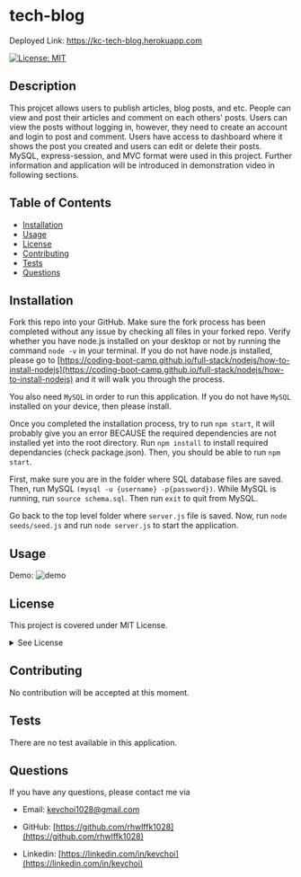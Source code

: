 # tech-blog
Deployed Link: https://kc-tech-blog.herokuapp.com

  [![License: MIT](https://img.shields.io/badge/License-MIT-yellow.svg)](https://opensource.org/licenses/MIT)

  ## Description
  This projcet allows users to publish articles, blog posts, and etc. People can view and post their articles and comment on each others' posts. Users can view the posts without logging in, however, they need to create an account and login to post and comment. Users have access to dashboard where it shows the post you created and users can edit or delete their posts. MySQL, express-session, and MVC format were used in this project. Further information and application will be introduced in demonstration video in following sections.

  ## Table of Contents
  * [Installation](#installation)
  * [Usage](#usage)
  * [License](#license)
  * [Contributing](#contributing)
  * [Tests](#tests)
  * [Questions](#questions)
 
  ## Installation
Fork this repo into your GitHub. Make sure the fork process has been completed without any issue by checking all files in your forked repo. Verify whether you have node.js installed on your desktop or not by running the command `node -v` in your terminal. If you do not have node.js installed, please go to [https://coding-boot-camp.github.io/full-stack/nodejs/how-to-install-nodejs](https://coding-boot-camp.github.io/full-stack/nodejs/how-to-install-nodejs) and it will walk you through the process.

You also need `MySQL` in order to run this application. If you do not have `MySQL` installed on your device, then please install.

Once you completed the installation process, try to run `npm start`, it will probably give you an error BECAUSE the required dependencies are not installed yet into the root directory. Run `npm install` to install required dependancies (check package.json). Then, you should be able to run `npm start`.

First, make sure you are in the folder where SQL database files are saved. Then, run MySQL `(mysql -u {username} -p{password})`. While MySQL is running, run `source schema.sql`. Then run `exit` to quit from MySQL.

Go back to the top level folder where `server.js` file is saved. Now, run `node seeds/seed.js` and run `node server.js` to start the application.

  ## Usage
  Demo:
  ![demo](./assets/demo.gif)
  
  
  ## License
  This project is covered under MIT License.

  <details>
    <summary>
      See License
    </summary> 
  
  ```
  Copyright <2021> <Kevin Choi>

  Permission is hereby granted, free of charge, to any person obtaining a copy of this software and associated documentation files (the "Software"), to deal in the Software without restriction, including without limitation the rights to use, copy, modify, merge, publish, distribute, sublicense, and/or sell copies of the Software, and to permit persons to whom the Software is furnished to do so, subject to the following conditions:
  The above copyright notice and this permission notice shall be included in all copies or substantial portions of the Software.
  
  THE SOFTWARE IS PROVIDED "AS IS", WITHOUT WARRANTY OF ANY KIND, EXPRESS OR IMPLIED, INCLUDING BUT NOT LIMITED TO THE WARRANTIES OF MERCHANTABILITY, FITNESS FOR A PARTICULAR PURPOSE AND NONINFRINGEMENT. IN NO EVENT SHALL THE AUTHORS OR COPYRIGHT HOLDERS BE LIABLE FOR ANY CLAIM, DAMAGES OR OTHER LIABILITY, WHETHER IN AN ACTION OF CONTRACT, TORT OR OTHERWISE, ARISING FROM, OUT OF OR IN CONNECTION WITH THE SOFTWARE OR THE USE OR OTHER DEALINGS IN THE SOFTWARE.
  ```
  </details>
  

  ## Contributing
  No contribution will be accepted at this moment.

  ## Tests
  There are no test available in this application.

  ## Questions
  If you have any questions, please contact me via

  * Email: [kevchoi1028@gmail.com](mailto:kevchoi1028@gmail.com)

  * GitHub: [https://github.com/rhwlffk1028](https://github.com/rhwlffk1028)

  * Linkedin: [https://linkedin.com/in/kevchoi](https://linkedin.com/in/kevchoi)
